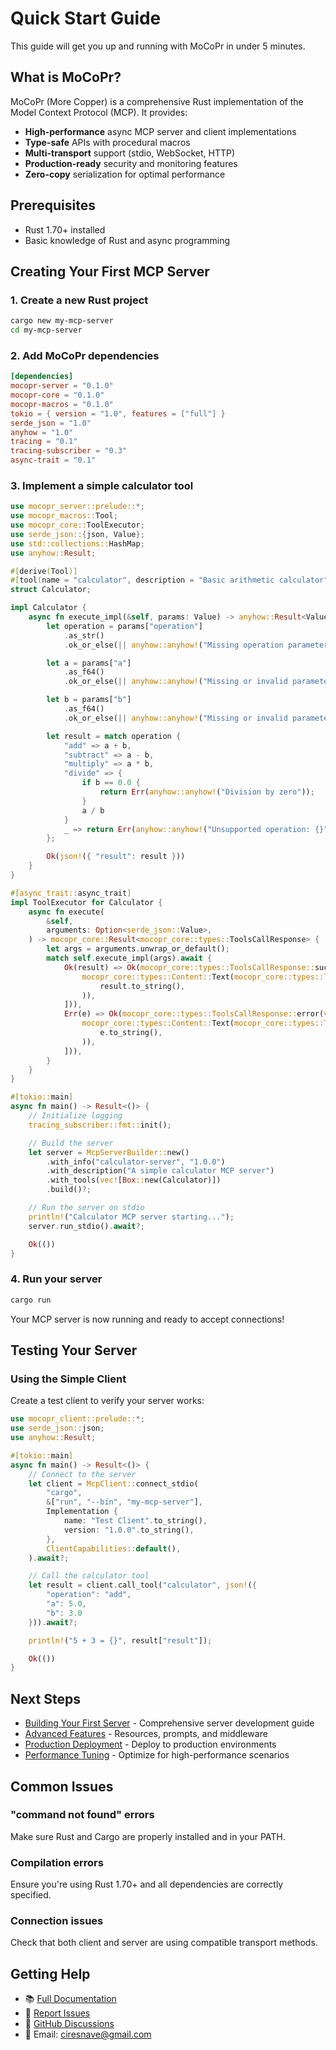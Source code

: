 # Quick Start Guide

This guide will get you up and running with MoCoPr in under 5 minutes.

## What is MoCoPr?

MoCoPr (More Copper) is a comprehensive Rust implementation of the Model Context Protocol (MCP). It provides:

- **High-performance** async MCP server and client implementations
- **Type-safe** APIs with procedural macros
- **Multi-transport** support (stdio, WebSocket, HTTP)
- **Production-ready** security and monitoring features
- **Zero-copy** serialization for optimal performance

## Prerequisites

- Rust 1.70+ installed
- Basic knowledge of Rust and async programming

## Creating Your First MCP Server

### 1. Create a new Rust project

```bash
cargo new my-mcp-server
cd my-mcp-server
```

### 2. Add MoCoPr dependencies

```toml
[dependencies]
mocopr-server = "0.1.0"
mocopr-core = "0.1.0"
mocopr-macros = "0.1.0"
tokio = { version = "1.0", features = ["full"] }
serde_json = "1.0"
anyhow = "1.0"
tracing = "0.1"
tracing-subscriber = "0.3"
async-trait = "0.1"
```

### 3. Implement a simple calculator tool

```rust
use mocopr_server::prelude::*;
use mocopr_macros::Tool;
use mocopr_core::ToolExecutor;
use serde_json::{json, Value};
use std::collections::HashMap;
use anyhow::Result;

#[derive(Tool)]
#[tool(name = "calculator", description = "Basic arithmetic calculator")]
struct Calculator;

impl Calculator {
    async fn execute_impl(&self, params: Value) -> anyhow::Result<Value> {
        let operation = params["operation"]
            .as_str()
            .ok_or_else(|| anyhow::anyhow!("Missing operation parameter"))?;

        let a = params["a"]
            .as_f64()
            .ok_or_else(|| anyhow::anyhow!("Missing or invalid parameter 'a'"))?;

        let b = params["b"]
            .as_f64()
            .ok_or_else(|| anyhow::anyhow!("Missing or invalid parameter 'b'"))?;

        let result = match operation {
            "add" => a + b,
            "subtract" => a - b,
            "multiply" => a * b,
            "divide" => {
                if b == 0.0 {
                    return Err(anyhow::anyhow!("Division by zero"));
                }
                a / b
            }
            _ => return Err(anyhow::anyhow!("Unsupported operation: {}", operation)),
        };

        Ok(json!({ "result": result }))
    }
}

#[async_trait::async_trait]
impl ToolExecutor for Calculator {
    async fn execute(
        &self,
        arguments: Option<serde_json::Value>,
    ) -> mocopr_core::Result<mocopr_core::types::ToolsCallResponse> {
        let args = arguments.unwrap_or_default();
        match self.execute_impl(args).await {
            Ok(result) => Ok(mocopr_core::types::ToolsCallResponse::success(vec![
                mocopr_core::types::Content::Text(mocopr_core::types::TextContent::new(
                    result.to_string(),
                )),
            ])),
            Err(e) => Ok(mocopr_core::types::ToolsCallResponse::error(vec![
                mocopr_core::types::Content::Text(mocopr_core::types::TextContent::new(
                    e.to_string(),
                )),
            ])),
        }
    }
}

#[tokio::main]
async fn main() -> Result<()> {
    // Initialize logging
    tracing_subscriber::fmt::init();

    // Build the server
    let server = McpServerBuilder::new()
        .with_info("calculator-server", "1.0.0")
        .with_description("A simple calculator MCP server")
        .with_tools(vec![Box::new(Calculator)])
        .build()?;

    // Run the server on stdio
    println!("Calculator MCP server starting...");
    server.run_stdio().await?;

    Ok(())
}
```

### 4. Run your server

```bash
cargo run
```

Your MCP server is now running and ready to accept connections!

## Testing Your Server

### Using the Simple Client

Create a test client to verify your server works:

```rust
use mocopr_client::prelude::*;
use serde_json::json;
use anyhow::Result;

#[tokio::main]
async fn main() -> Result<()> {
    // Connect to the server
    let client = McpClient::connect_stdio(
        "cargo",
        &["run", "--bin", "my-mcp-server"],
        Implementation {
            name: "Test Client".to_string(),
            version: "1.0.0".to_string(),
        },
        ClientCapabilities::default(),
    ).await?;

    // Call the calculator tool
    let result = client.call_tool("calculator", json!({
        "operation": "add",
        "a": 5.0,
        "b": 3.0
    })).await?;

    println!("5 + 3 = {}", result["result"]);

    Ok(())
}
```

## Next Steps

- [Building Your First Server](02-building-your-first-server.md) - Comprehensive server development guide
- [Advanced Features](03-advanced-features.md) - Resources, prompts, and middleware
- [Production Deployment](04-production-deployment.md) - Deploy to production environments
- [Performance Tuning](05-performance-tuning.md) - Optimize for high-performance scenarios

## Common Issues

### "command not found" errors

Make sure Rust and Cargo are properly installed and in your PATH.

### Compilation errors

Ensure you're using Rust 1.70+ and all dependencies are correctly specified.

### Connection issues

Check that both client and server are using compatible transport methods.

## Getting Help

- 📚 [Full Documentation](https://docs.rs/mocopr)
- 🐛 [Report Issues](https://github.com/cires-ai/mocopr/issues)
- 💬 [GitHub Discussions](https://github.com/cires-ai/mocopr/discussions)
- 📧 Email: <ciresnave@gmail.com>
